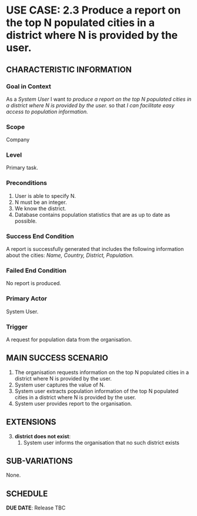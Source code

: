 # USE CASE: 2.3 Produce a report on the top N populated cities in a district where N is provided by the user.

## CHARACTERISTIC INFORMATION

### Goal in Context

As a *System User* I want *to produce a report on the top N populated cities in a district where N is provided by the user.* so that *I can facilitate easy access to population information.*

### Scope

Company

### Level

Primary task.

### Preconditions

1. User is able to specify N.
2. N must be an integer.
3. We know the district.  
4. Database contains population statistics that are as up to date as possible.

### Success End Condition

A report is successfully generated that includes the following information about the cities:
*Name,*
*Country,*
*District,*
*Population.*
### Failed End Condition

No report is produced.

### Primary Actor

System User.

### Trigger

A request for population data from the organisation.

## MAIN SUCCESS SCENARIO

1. The organisation requests information on the top N populated cities in a district where N is provided by the user.   
2. System user captures the value of N.
3. System user extracts population information of the top N populated cities in a district where N is provided by the user.
4. System user provides report to the organisation.

## EXTENSIONS

3. **district does not exist**:
   1. System user informs the organisation that no such district exists

## SUB-VARIATIONS

None. 

## SCHEDULE

**DUE DATE**: Release TBC